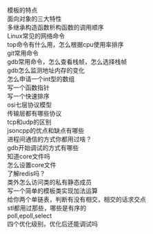 模板的特点  
面向对象的三大特性  
多继承构造函数析构函数的调用顺序  
Linux常见的网络命令  
top命令有什么用，怎么根据cpu使用率排序  
git常用命令  
gdb常用命令，怎么查看栈帧，怎么选择栈帧  
gdb怎么监测地址内存的变化  
怎么申请一个int型的数组  
写一个函数指针  
写一个快速排序  
osi七层协议模型  
传输层都有哪些协议  
tcp和udp的区别  
jsoncpp的优点和缺点有哪些  
进程间通信的方式你都用过啥？  
gdb开始调试的方式有哪些    
知道core文件吗  
怎么设置core文件  
了解redis吗？  
类外怎么访问类的私有静态成员  
写一个简单的模板类实现加法运算    
给你两个单链表，判断有没有相交，相交的话求交点  
stl都用过那些，哪些是有序的  
poll,epoll,select  
四个优化级别，优化后还能调试吗